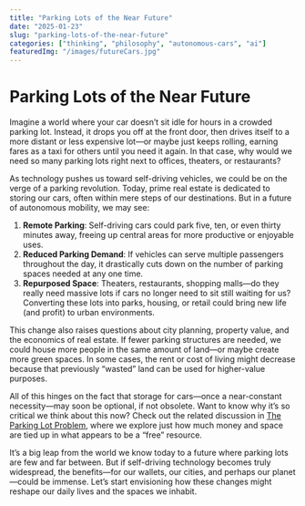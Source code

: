 ```yaml
---
title: "Parking Lots of the Near Future"
date: "2025-01-23"
slug: "parking-lots-of-the-near-future"
categories: ["thinking", "philosophy", "autonomous-cars", "ai"]
featuredImg: "/images/futureCars.jpg"
---
```


# Parking Lots of the Near Future

Imagine a world where your car doesn’t sit idle for hours in a crowded parking lot. Instead, it drops you off at the front door, then drives itself to a more distant or less expensive lot—or maybe just keeps rolling, earning fares as a taxi for others until you need it again. In that case, why would we need so many parking lots right next to offices, theaters, or restaurants?

As technology pushes us toward self-driving vehicles, we could be on the verge of a parking revolution. Today, prime real estate is dedicated to storing our cars, often within mere steps of our destinations. But in a future of autonomous mobility, we may see:

1. **Remote Parking**: Self-driving cars could park five, ten, or even thirty minutes away, freeing up central areas for more productive or enjoyable uses.  
2. **Reduced Parking Demand**: If vehicles can serve multiple passengers throughout the day, it drastically cuts down on the number of parking spaces needed at any one time.  
3. **Repurposed Space**: Theaters, restaurants, shopping malls—do they really need massive lots if cars no longer need to sit still waiting for us? Converting these lots into parks, housing, or retail could bring new life (and profit) to urban environments.  

This change also raises questions about city planning, property value, and the economics of real estate. If fewer parking structures are needed, we could house more people in the same amount of land—or maybe create more green spaces. In some cases, the rent or cost of living might decrease because that previously “wasted” land can be used for higher-value purposes.

All of this hinges on the fact that storage for cars—once a near-constant necessity—may soon be optional, if not obsolete. Want to know why it’s so critical we think about this now? Check out the related discussion in [The Parking Lot Problem](the-parking-lot-problem), where we explore just how much money and space are tied up in what appears to be a “free” resource.

It’s a big leap from the world we know today to a future where parking lots are few and far between. But if self-driving technology becomes truly widespread, the benefits—for our wallets, our cities, and perhaps our planet—could be immense. Let’s start envisioning how these changes might reshape our daily lives and the spaces we inhabit.
